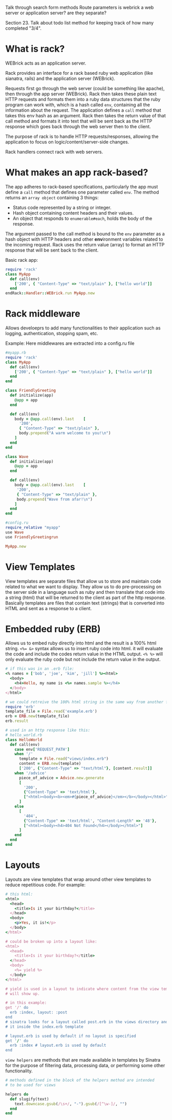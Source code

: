 Talk through search form methods
Route parameters
is webrick a web server or application server? are they separate?

Section 23.
Talk about todo list method for keeping track of how many completed "3/4".


# What is rack?

WEBrick acts as an application server.

Rack provides an interface for a rack based ruby web application (like sianatra, rails)
and the application server (WEBrick).

Requests first go through the web server (could be something like apache), then
through the app server (WEBrick). Rack then takes these plain text HTTP requests and
formats them into a ruby data structures that the ruby program can work with, which
is a hash called `env`, containing all the information about the request. The
application defines a `call` method that takes this env hash as an argument. Rack
then takes the return value of that call method and formats it into text that will be sent back as the HTTP response which goes back through the web server then to the client.

The purpose of rack is to handle HTTP requests/responses, allowing the application
to focus on logic/content/server-side changes.

Rack handlers connect rack with web servers.

# What makes an app rack-based?

The app adheres to rack-based specifications, particularly the app must define
a `call` method that defines one parameter called `env`. The method returns
an `array object` containing 3 things:
* Status code represented by a string or integer.
* Hash object containing content headers and their values.
* An object that responds to `enumerable#each`, holds the body of the response.

The argument passed to the call method is bound to the `env` parameter as a hash
object with HTTP headers and other **env**ironment variables related to the
incoming request. Rack uses the return value (array) to format an HTTP response
that will be sent back to the client.

Basic rack app:
```ruby
require 'rack'
class MyApp
  def call(env)
    ['200', { "Content-Type" => "text/plain" }, ["hello world"]]
  end
endRack::Handler::WEBrick.run MyApp.new
```

# Rack middleware

Allows develoeprs to add many functionalities to their application such as logging,
authentication, stopping spam, etc.

Example: Here middlewares are extracted into a config.ru file
```ruby
#myapp.rb
require 'rack'
class MyApp
  def call(env)
    ['200', { "Content-Type" => "text/plain" }, ["hello world"]]
  end
end

class FriendlyGreeting
  def initialize(app)
    @app = app
  end

  def call(env)
    body = @app.call(env).last    [
      '200',
      { "Content-Type" => "text/plain" },
      body.prepend("A warm welcome to you!\n")
    ]
  end
end

class Wave
  def initialize(app)
    @app = app
  end

  def call(env)
    body = @app.call(env).last    [
     '200',
     { "Content-Type" => "text/plain" },
     body.prepend("Wave from afar!\n")
    ]
  end
end

#config.ru
require_relative "myapp"
use Wave
use FriendlyGreetingrun

MyApp.new
```
# View Templates

View templates are separate files that allow us to store and maintain code
related to what we want to display. They allow us to do pre-processing on the
server side in a language such as ruby and then translate that code into a string
(html) that will be returned to the client as part of the http response. Basically
templates are files that contain text (strings) that is converted into HTML and
sent as a response to a client.

# Embedded ruby (ERB)

Allows us to embed ruby directly into html and the result is a 100% html string.
`<%= &>` syntax allows us to insert ruby code into html. it will evaluate the code
and include the codes return value in the HTML output. `<% %>` will only
evaluate the ruby code but not include the return value in the output.
```ruby
# if this was in an .erb file:
<% names = ['bob', 'joe', 'kim', 'jill'] %><html>
  <body>
    <h4>Hello, my name is <%= names.sample %></h4>
  </body>
</html>

# we could retreive the 100% html string in the same way from another file like:
require 'erb'
template_file = File.read('example.erb')
erb = ERB.new(template_file)
erb.result

# used in an http response like this:
# hello_world.rb
class HelloWorld
  def call(env)
    case env['REQUEST_PATH']
    when '/'
      template = File.read("views/index.erb")
      content = ERB.new(template)
      ['200', {"Content-Type" => "text/html"}, [content.result]]
    when '/advice'
      piece_of_advice = Advice.new.generate
      [
        '200',
        {"Content-Type" => 'text/html'},
        ["<html><body><b><em>#{piece_of_advice}</em></b></body></html>"]
      ]
    else
      [
        '404',
        {"Content-Type" => 'text/html', "Content-Length" => '48'},
        ["<html><body><h4>404 Not Found</h4></body></html>"]
      ]
    end
  end
end
```
# Layouts

Layouts are view templates that wrap around other view templates to reduce
repetitious code. For example:
```ruby
# this html:
<html>
  <head>
    <title>Is it your birthday?</title>
  </head>
  <body>
    <p>Yes, it is!</p>
  </body>
</html>

# could be broken up into a layout like:
<html>
  <head>
    <title>Is it your birthday?</title>
  </head>
  <body>
    <%= yield %>
  </body>
</html>

# yield is used in a layout to indicate where content from the view templates
# will show up.

# in this example:
get '/' do
  erb :index, layout: :post
end
# sinatra looks for a layout called post.erb in the views directory and wraps
# it inside the index.erb template

# layout.erb is used by default if no layout is specified
get '/' do
  erb :index # layout.erb is used by default
end
```

`view helpers` are methods that are made available in templates by Sinatra for the purpose of filtering data, processing data, or performing some other functionality.
```ruby
# methods defined in the block of the helpers method are intended
# to be used for views

helpers do
  def slugify(text)
    text.downcase.gsub(/\s+/, "-").gsub(/[^\w-]/, "")
  end
end
```